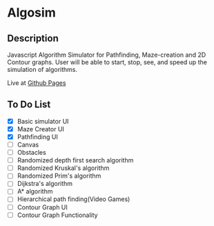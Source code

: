 # Algosim

## Description

Javascript Algorithm Simulator for Pathfinding, Maze-creation and 2D Contour graphs. User will be able to start, stop, see, and speed up the simulation of algorithms.

Live at [Github Pages](https://nacsery.github.io/algosim/)

## To Do List

* [x] Basic simulator UI
* [x] Maze Creator UI
* [x] Pathfinding UI
* [ ] Canvas
* [ ] Obstacles
* [ ] Randomized depth first search algorithm
* [ ] Randomized Kruskal's algorithm
* [ ] Randomized Prim's algorithm
* [ ] Dijkstra's algorithm
* [ ] A* algorithm
* [ ] Hierarchical path finding(Video Games)
* [ ] Contour Graph UI
* [ ] Contour Graph Functionality
